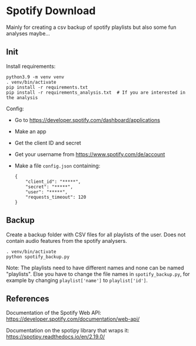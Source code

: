 # Spotify Download

Mainly for creating a csv backup of spotify playlists but also some fun analyses maybe...


## Init

Install requirements: 

    python3.9 -m venv venv
    . venv/bin/activate
    pip install -r requirements.txt
    pip install -r requirements_analysis.txt  # If you are interested in the analysis

Config:
- Go to https://developer.spotify.com/dashboard/applications
- Make an app
- Get the client ID and secret
- Get your username from https://www.spotify.com/de/account
- Make a file `config.json` containing:
    
      {
          "client_id": "*****",
          "secret": "*****",
          "user": "*****",
          "requests_timeout": 120
      }

## Backup

Create a backup folder with CSV files for all playlists of the user. Does not contain audio features from the
spotify analysers.

    . venv/bin/activate
    python spotify_backup.py

Note: The playlists need to have different names and none can be named "playlists". Else you have to change the file
names in `spotify_backup.py`, for example by changing `playlist['name']` to `playlist['id']`.

<!--- TODO make analysis notebook and mention it here --->

## References

Documentation of the Spotify Web API: https://developer.spotify.com/documentation/web-api/

Documentation on the spotipy library that wraps it: https://spotipy.readthedocs.io/en/2.19.0/
